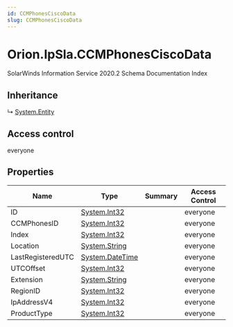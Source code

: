 ```yaml
---
id: CCMPhonesCiscoData
slug: CCMPhonesCiscoData
---
```


# Orion.IpSla.CCMPhonesCiscoData

SolarWinds Information Service 2020.2 Schema Documentation Index

## Inheritance

↳ [System.Entity](./../System/Entity)

## Access control

everyone

## Properties

| Name | Type | Summary | Access Control |
| ------ | ------ | ------ | ------ |
| ID | [System.Int32](https://docs.microsoft.com/en-us/dotnet/api/system.int32) |  | everyone |
| CCMPhonesID | [System.Int32](https://docs.microsoft.com/en-us/dotnet/api/system.int32) |  | everyone |
| Index | [System.Int32](https://docs.microsoft.com/en-us/dotnet/api/system.int32) |  | everyone |
| Location | [System.String](https://docs.microsoft.com/en-us/dotnet/api/system.string) |  | everyone |
| LastRegisteredUTC | [System.DateTime](https://docs.microsoft.com/en-us/dotnet/api/system.datetime) |  | everyone |
| UTCOffset | [System.Int32](https://docs.microsoft.com/en-us/dotnet/api/system.int32) |  | everyone |
| Extension | [System.String](https://docs.microsoft.com/en-us/dotnet/api/system.string) |  | everyone |
| RegionID | [System.Int32](https://docs.microsoft.com/en-us/dotnet/api/system.int32) |  | everyone |
| IpAddressV4 | [System.Int32](https://docs.microsoft.com/en-us/dotnet/api/system.int32) |  | everyone |
| ProductType | [System.Int32](https://docs.microsoft.com/en-us/dotnet/api/system.int32) |  | everyone |

